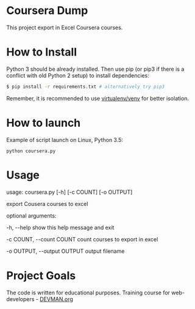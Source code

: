 # Coursera Dump

This project export in Excel Coursera courses.

# How to Install

Python 3 should be already installed. Then use pip (or pip3 if there is a conflict with old Python 2 setup) to install dependencies:

```bash
$ pip install -r requirements.txt # alternatively try pip3
```

Remember, it is recommended to use [virtualenv/venv](https://devman.org/encyclopedia/pip/pip_virtualenv/) for better isolation.

# How to launch

Example of script launch on Linux, Python 3.5:

```#!bash
python coursera.py
```

# Usage

usage: coursera.py [-h] [-c COUNT] [-o OUTPUT]

export Cousera courses to excel

optional arguments:

  -h, --help            show this help message and exit

  -c COUNT, --count COUNT
                        count courses to export in excel

  -o OUTPUT, --output OUTPUT
                        output filename


# Project Goals

The code is written for educational purposes. Training course for web-developers - [DEVMAN.org](https://devman.org)
